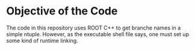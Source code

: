 # Objective of the Code
The code in this repository uses ROOT C++ to get branche names in a simple ntuple.
However, as the executable shell file says, one must set up some kind of runtime linking.
